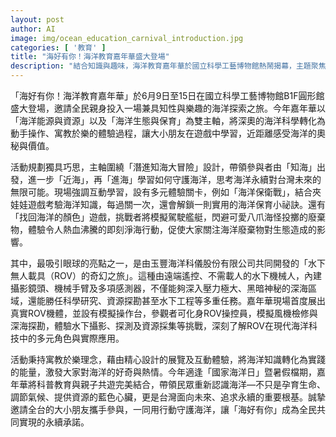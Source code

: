 ```yaml
---
layout: post
author: AI
image: img/ocean_education_carnival_introduction.jpg
categories: [ '教育' ]
title: "海好有你！海洋教育嘉年華盛大登場"
description: "結合知識與趣味，海洋教育嘉年華於國立科學工藝博物館熱鬧揭幕，主題聚焦海洋能源、資源、及生態保育，透過互動關卡和ROV模擬，讓全民遊戲中親身體驗海洋科學的奧祕與永續價值。"
---
```

「海好有你！海洋教育嘉年華」於6月9日至15日在國立科學工藝博物館B1F圓形館盛大登場，邀請全民親身投入一場兼具知性與樂趣的海洋探索之旅。今年嘉年華以「海洋能源與資源」以及「海洋生態與保育」為雙主軸，將深奧的海洋科學轉化為動手操作、寓教於樂的體驗過程，讓大小朋友在遊戲中學習，近距離感受海洋的奧秘與價值。

活動規劃獨具巧思，主軸圍繞「潛進知海大冒險」設計，帶領參與者由「知海」出發，進一步「近海」，再「進海」學習如何守護海洋，思考海洋永續對台灣未來的無限可能。現場強調互動學習，設有多元體驗關卡，例如「海洋保衛戰」，結合夾娃娃遊戲考驗海洋知識，每過關一次，還會解鎖一則實用的海洋保育小祕訣。還有「找回海洋的顏色」遊戲，挑戰者將模擬駕駛艦艇，閃避可愛八爪海怪投擲的廢棄物，體驗令人熱血沸騰的即刻淨海行動，促使大家關注海洋廢棄物對生態造成的影響。

其中，最吸引眼球的亮點之一，是由玉豐海洋科儀股份有限公司共同開發的「水下無人載具（ROV）的奇幻之旅」。這種由遠端遙控、不需載人的水下機械人，內建攝影鏡頭、機械手臂及多項感測器，不僅能夠深入壓力極大、黑暗神秘的深海區域，還能勝任科學研究、資源探勘甚至水下工程等多重任務。嘉年華現場首度展出真實ROV機體，並設有模擬操作台，參觀者可化身ROV操控員，模擬風機檢修與深海探勘，體驗水下攝影、探測及資源採集等挑戰，深刻了解ROV在現代海洋科技中的多元角色與實際應用。

活動秉持寓教於樂理念，藉由精心設計的展覽及互動體驗，將海洋知識轉化為實踐的能量，激發大家對海洋的好奇與熱情。今年適逢「國家海洋日」暨暑假檔期，嘉年華將科普教育與親子共遊完美結合，帶領民眾重新認識海洋—不只是孕育生命、調節氣候、提供資源的藍色心臟，更是台灣面向未來、追求永續的重要根基。誠摯邀請全台的大小朋友攜手參與，一同用行動守護海洋，讓「海好有你」成為全民共同實現的永續承諾。